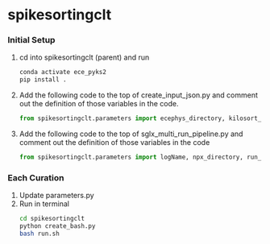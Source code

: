 # spikesortingclt

### Initial Setup
1. cd into spikesortingclt (parent) and run
   ```bash
   conda activate ece_pyks2
   pip install .
   ```
1. Add the following code to the top of create_input_json.py and comment out the definition of those variables in the code.
   ```python 
   from spikesortingclt.parameters import ecephys_directory, kilosort_repository, KS2ver, npy_matlab_repository, catGTPath, tPrime_path, cWaves_path
   ```
1. Add the following code to the top of sglx_multi_run_pipeline.py and comment out the definition of those variables in the code
   ```python 
   from spikesortingclt.parameters import logName, npx_directory, run_specs, catGT_dest, run_CatGT, runTPrime, modules, json_directory
   ```

### Each Curation
1. Update parameters.py
1. Run in terminal
   ```bash
   cd spikesortingclt
   python create_bash.py
   bash run.sh
   ```